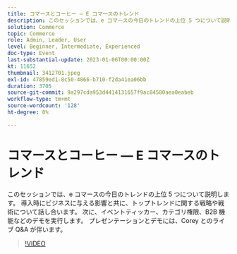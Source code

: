 ```yaml
---
title: コマースとコーヒー — E コマースのトレンド
description: このセッションでは、e コマースの今日のトレンドの上位 5 つについて説明します。 導入時にビジネスに与える影響と共に、トップトレンドに関する戦略や戦術について話し合います。 次に、イベントティッカー、カテゴリ権限、B2B 機能などのデモを実行します。 プレゼンテーションとデモには、Corey とのライブ Q&A が伴います。
solution: Commerce
topic: Commerce
role: Admin, Leader, User
level: Beginner, Intermediate, Experienced
doc-type: Event
last-substantial-update: 2023-01-06T00:00:00Z
kt: 11652
thumbnail: 3412701.jpeg
exl-id: 47859ed1-8c50-4866-b710-f2da41ea06bb
duration: 3705
source-git-commit: 9a297cda953d4414131657f9ac84580aea0eabeb
workflow-type: tm+mt
source-wordcount: '128'
ht-degree: 0%

---
```


# コマースとコーヒー — E コマースのトレンド

このセッションでは、e コマースの今日のトレンドの上位 5 つについて説明します。 導入時にビジネスに与える影響と共に、トップトレンドに関する戦略や戦術について話し合います。 次に、イベントティッカー、カテゴリ権限、B2B 機能などのデモを実行します。 プレゼンテーションとデモには、Corey とのライブ Q&amp;A が伴います。

>[!VIDEO](https://video.tv.adobe.com/v/3412701/?quality=12&learn=on)
